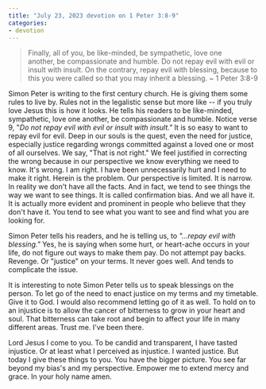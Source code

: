 ```yaml
---
title: "July 23, 2023 devotion on 1 Peter 3:8-9"
categories:
- devotion
---
```

> Finally, all of you, be like-minded, be sympathetic, love one another, be compassionate and humble. Do not repay evil with evil or insult with insult. On the contrary, repay evil with blessing, because to this you were called so that you may inherit a blessing. ~ 1 Peter 3:8-9
  
Simon Peter is writing to the first century church. He is giving them some rules to live by. Rules not in the legalistic sense but more like -- if you truly love Jesus this is how it looks. He tells his readers to be like-minded, sympathetic, love one another, be compassionate and humble. Notice verse 9, "*Do not repay evil with evil or insult with insult."* It is so easy to want to repay evil for evil. Deep in our souls is the quest, even the need for justice, especially justice regarding wrongs committed against a loved one or most of all ourselves. We say, "That is not right." We feel justified in correcting the wrong because in our perspective we know everything we need to know. It's wrong. I am right. I have been unnecessarily hurt and I need to make it right. Herein is the problem. Our perspective is limited. It is narrow. In reality we don't have all the facts. And in fact, we tend to see things the way we want to see things. It is called confirmation bias. And we all have it. It is actually more evident and prominent in people who believe that they don't have it. You tend to see what you want to see and find what you are looking for.

Simon Peter tells his readers, and he is telling us, to *"...repay evil with blessing."* Yes, he is saying when some hurt, or heart-ache occurs in your life, do not figure out ways to make them pay. Do not attempt pay backs. Revenge. Or "justice" on your terms. It never goes well. And tends to complicate the issue.

It is interesting to note Simon Peter tells us to speak blessings on the person. To let go of the need to enact justice on my terms and my timetable. Give it to God. I would also recommend letting go of it as well. To hold on to an injustice is to allow the cancer of bitterness to grow in your heart and soul. That bitterness can take root and begin to affect your life in many different areas. Trust me. I've been there.

Lord Jesus I come to you. To be candid and transparent, I have tasted injustice. Or at least what I perceived as injustice. I wanted justice. But today I give these things to you. You have the bigger picture. You see far beyond my bias's and my perspective. Empower me to extend mercy and grace. In your holy name amen.
